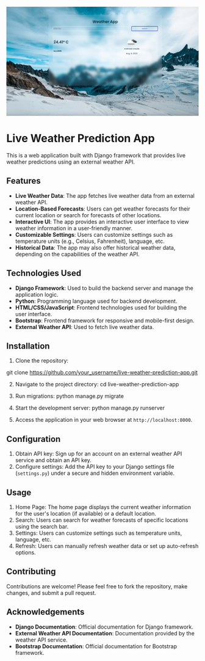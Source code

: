![Home Page](Homepage.png)

# Live Weather Prediction App

This is a web application built with Django framework that provides live weather predictions using an external weather API.

## Features

- **Live Weather Data**: The app fetches live weather data from an external weather API.
- **Location-Based Forecasts**: Users can get weather forecasts for their current location or search for forecasts of other locations.
- **Interactive UI**: The app provides an interactive user interface to view weather information in a user-friendly manner.
- **Customizable Settings**: Users can customize settings such as temperature units (e.g., Celsius, Fahrenheit), language, etc.
- **Historical Data**: The app may also offer historical weather data, depending on the capabilities of the weather API.

## Technologies Used

- **Django Framework**: Used to build the backend server and manage the application logic.
- **Python**: Programming language used for backend development.
- **HTML/CSS/JavaScript**: Frontend technologies used for building the user interface.
- **Bootstrap**: Frontend framework for responsive and mobile-first design.
- **External Weather API**: Used to fetch live weather data.

## Installation

1. Clone the repository:

git clone https://github.com/your_username/live-weather-prediction-app.git

2. Navigate to the project directory:
   cd live-weather-prediction-app
   
4. Run migrations:
   python manage.py migrate
   
6. Start the development server:
    python manage.py runserver
  
6. Access the application in your web browser at `http://localhost:8000`.

## Configuration

1. Obtain API key: Sign up for an account on an external weather API service and obtain an API key.
2. Configure settings: Add the API key to your Django settings file (`settings.py`) under a secure and hidden environment variable.

## Usage

1. Home Page: The home page displays the current weather information for the user's location (if available) or a default location.
2. Search: Users can search for weather forecasts of specific locations using the search bar.
3. Settings: Users can customize settings such as temperature units, language, etc.
4. Refresh: Users can manually refresh weather data or set up auto-refresh options.

## Contributing

Contributions are welcome! Please feel free to fork the repository, make changes, and submit a pull request.

## Acknowledgements

- **Django Documentation**: Official documentation for Django framework.
- **External Weather API Documentation**: Documentation provided by the weather API service.
- **Bootstrap Documentation**: Official documentation for Bootstrap framework.

   
